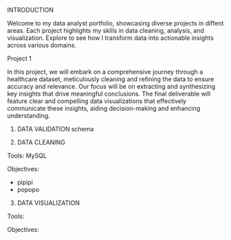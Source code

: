 INTRODUCTION

Welcome to my data analyst portfolio, showcasing diverse projects in diffent areas. Each project highlights my skills in data cleaning, analysis, and visualization. Explore to see how I transform data into actionable insights across various domains.


Project 1

In this project, we will embark on a comprehensive journey through a healthcare dataset, meticulously cleaning and refining the data to ensure accuracy and relevance. Our focus will be on extracting and synthesizing key insights that drive meaningful conclusions. The final deliverable will feature clear and compelling data visualizations that effectively communicate these insights, aiding decision-making and enhancing understanding.

1) DATA VALIDATION
schema
   
2) DATA CLEANING 

Tools: MySQL

Objectives: 
  - pipipi
  - popopo

3) DATA VISUALIZATION

Tools:

Objectives:
